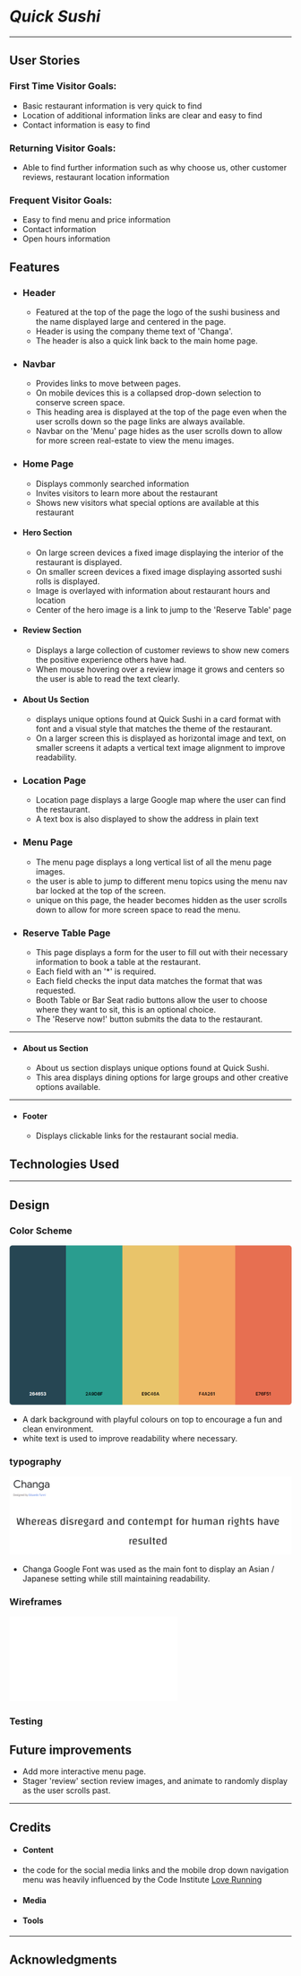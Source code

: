 # *Quick Sushi*
---
## User Stories

### First Time Visitor Goals:
*	Basic restaurant information is very quick to find
*	Location of additional information links are clear and easy to find
*	Contact information is easy to find

### Returning Visitor Goals:
*	Able to find further information such as why choose us, other customer reviews, restaurant location information

### Frequent Visitor Goals:
*	Easy to find menu and price information
*	Contact information 
*	Open hours information


## Features

+ ### Header
    * Featured at the top of the page the logo of the sushi business and the name displayed large and centered in the page.
    * Header is using the company theme text of 'Changa'.
    * The header is also a quick link back to the main home page.



+ ### Navbar
    * Provides links to move between pages.
    * On mobile devices this is a collapsed drop-down selection to conserve screen space. 
    * This heading area is displayed at the top of the page even when the user scrolls down so the page links are always available. 
    * Navbar on the 'Menu' page hides as the user scrolls down to allow for more screen real-estate to view the menu images.


+ ### Home Page
    * Displays commonly searched information
    * Invites visitors to learn more about the restaurant
    * Shows new visitors what special options are available at this restaurant


+ #### Hero Section
    * On large screen devices a fixed image displaying the interior of the restaurant is displayed.
    * On smaller screen devices a fixed image displaying assorted sushi rolls is displayed.
    * Image is overlayed with information about restaurant hours and location
    * Center of the hero image is a link to jump to the 'Reserve Table' page 


+ #### Review Section
    * Displays a large collection of customer reviews to show new comers the positive experience others have had. 
    * When mouse hovering over a review image it grows and centers so the user is able to read the text clearly. 


+ #### About Us Section
    * displays unique options found at Quick Sushi in a card format with font and a visual style that matches the theme of the restaurant. 
    * On a larger screen this is displayed as horizontal image and text, on smaller screens it adapts a vertical text image alignment to improve readability. 



+ ### Location Page
    * Location page displays a large Google map where the user can find the restaurant.
    * A text box is also displayed to show the address in plain text


+ ### Menu Page
    * The menu page displays a long vertical list of all the menu page images.
    * the user is able to jump to different menu topics using the menu nav bar locked at the top of the screen.
    * unique on this page, the header becomes hidden as the user scrolls down to allow for more screen space to read the menu.

+ ### Reserve Table Page
    * This page displays a form for the user to fill out with their necessary information to book a table at the restaurant.
    * Each field with an '*' is required.
    * Each field checks the input data matches the format that was requested.
    * Booth Table or Bar Seat radio buttons allow the user to choose where they want to sit, this is an optional choice.
    * The 'Reserve now!' button submits the data to the restaurant.

---
+ #### About us Section
    * About us section displays unique options found at Quick Sushi. 
    * This area displays dining options for large groups and other creative options available.

---
+ #### Footer

    * Displays clickable links for the restaurant social media.


## Technologies Used
---
## Design

### Color Scheme
 ![Color Pallet](documentation/color_pallet.png)

 - A dark background with playful colours on top to encourage a fun and clean environment.
 - white text is used to improve readability where necessary. 


### typography
![Main Font](documentation/main_font.png)
- Changa Google Font was used as the main font to display an Asian / Japanese setting while still maintaining readability.

### Wireframes
![Wire Frames](documentation/QuickSushi_WireFrame_PDF.pdf)

### Testing







## Future improvements
 * Add more interactive menu page.
 * Stager 'review' section review images, and animate to randomly display as the user scrolls past.


---
## Credits

+ #### Content
 * the code for the social media links and the mobile drop down navigation menu was heavily influenced by the Code Institute [Love Running](https://github.com/Code-Institute-Org/love-running-2.0)



+ #### Media

+ #### Tools

---

## Acknowledgments
